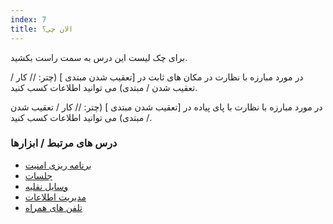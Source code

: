 ```yaml
---
index: 7
title: الان چی؟
---
```

برای چک لیست این درس به سمت راست بکشید.

در مورد مبارزه با نظارت در مکان های ثابت در [تعقیب شدن مبتدی ] (چتر: // کار / تعقیب شدن / مبتدی) می توانید اطلاعات کسب کنید.

در مورد مبارزه با نظارت با پای پیاده در [تعقیب شدن مبتدی ] (چتر: // کار / تعقیب شدن / مبتدی) می توانید اطلاعات کسب کنید.

### درس های مرتبط / ابزارها

*   [برنامه ریزی امنیت ](umbrella://assess-your-risk/security-planning)
*   [جلسات](umbrella://work/meetings)
*   [وسایل نقلیه](umbrella://travel/vehicles)
*   [مدیریت اطلاعات](umbrella://information/managing-information)
*   [تلفن های همراه](umbrella://communications/mobile-phones/beginner)